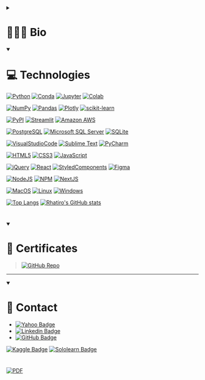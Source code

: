 <!-- <div style="display: inline"> -->
<!--   &nbsp;<img width='50' height='50' src="https://raw.githubusercontent.com/devicons/devicon/v2.15.1/icons/github/github-original.svg" />&nbsp; -->
<!--   &nbsp;<img width='50' height='50' src="https://cdn.jsdelivr.net/gh/devicons/devicon/icons/python/python-original.svg" />&nbsp; -->
<!--   &nbsp;&nbsp;<img width='50' height='50' src="https://cdn.jsdelivr.net/gh/devicons/devicon/icons/r/r-original.svg" />&nbsp;&nbsp;&nbsp; -->
<!-- </div>  -->

<details>
  <summary><h1>👨🏻‍💻 Bio</h1></summary>

| EN | PT |
| --- | --- |
| Professional with an evolving career in the field of data science. | Profissional com carreira em evolução na área de ciência de dados. |
| Solid experience in data treatment, manipulation and visualization using Python, SQL and main libraries, such as NumPy, Pandas, Matplotlib, Seaborn and Scikit-learn, in addition to familiarization with development environments such as Anaconda and Jupyter Notebook. | Sólida experiência em tratamento, manipulação e visualização de dados com utilização de linguagens Python, SQL e principais bibliotecas, como NumPy, Pandas, Matplotlib, Seaborn e Scikit-learn, além de familiarização com ambientes de desenvolvimento como Anaconda e Jupyter Notebook. |
| Skills in descriptive/exploratory analysis (EDA), CRISP-DM methodology, construction and application of Machine Learning algorithms, statistical linear regression models, logistic regression, classification and decision, along with scripting and deploy via Streamlit. | Habilidades em análise descritiva/exploratória (EDA), metodologia CRISP-DM, construção e aplicação de algoritmos de Machine Learning, modelos estatísticos de regressão linear, regressão logística, classificação e decisão, juntamente com scripting e deploy via Streamlit. |
| Familiarity with the cloud service platform AWS (Amazon Web Services) and services for computation and data analysis such as S3 and Athena. | Familiaridade com a plataforma de serviços em nuvem AWS (Amazon Web Services) e os serviços para computação e análise de dados como S3 e Athena. |
| Git and GitHub version control system. | Sistema de controle de versão Git e GitHub. |
| Complementary knowledge in Front-End development and responsive design, with experience in HTML, CSS, JavaScript and React. | Conhecimento complementar em desenvolvimento Front-End e design responsivo, com experiência em HTML, CSS, JavaScript e React. |

</details>

<!--  -->
<!--  -->

<details open>
  <summary>
    <h1>💻 Technologies</h1>
  </summary>
  
[![Python](https://img.shields.io/badge/Python-FFD43B?logo=python&logoColor=blue)]()
[![Conda](https://img.shields.io/badge/conda-342B029.svg?logo=anaconda&logoColor=white)]()
[![Jupyter](https://img.shields.io/badge/Jupyter-F37626.svg?logo=Jupyter&logoColor=white)]()
[![Colab](https://img.shields.io/badge/Colab-F9AB00?logo=googlecolab&color=525252)]()

[![NumPy](https://img.shields.io/badge/Numpy-777BB4?logo=numpy&logoColor=white)]()
[![Pandas](https://img.shields.io/badge/Pandas-2C2D72?logo=pandas&logoColor=white)]()
[![Plotly](https://img.shields.io/badge/Plotly-239120?logo=plotly&logoColor=white)]()
[![scikit-learn](https://img.shields.io/badge/scikit_learn-F7931E?logo=scikit-learn&logoColor=white)]()
<!-- [![SciPy](https://img.shields.io/badge/SciPy-654FF0?logo=SciPy&logoColor=white)]() -->

[![PyPI](https://img.shields.io/badge/pypi-3775A9?logo=pypi&logoColor=white)]()
[![Streamlit](https://img.shields.io/badge/Streamlit-FF4B4B?logo=Streamlit&logoColor=white)]()
[![Amazon AWS](https://img.shields.io/badge/Amazon_AWS-FF9900?logo=amazonaws&logoColor=white)]()

[![PostgreSQL](https://img.shields.io/badge/PostgreSQL-316192?logo=postgresql&logoColor=white)]()
[![Microsoft SQL Server](https://img.shields.io/badge/Microsoft%20SQL%20Server-CC2927?logo=microsoft%20sql%20server&logoColor=white)]()
[![SQLite](https://img.shields.io/badge/SQLite-07405E?logo=sqlite&logoColor=white)]()

[![VisualStudioCode](https://img.shields.io/badge/Visual_Studio_Code-0078D4?logo=visual%20studio%20code&logoColor=white)]()
[![Sublime Text](https://img.shields.io/badge/sublime_text-%23575757.svg?logo=sublime-text&logoColor=important)]()
[![PyCharm](https://img.shields.io/badge/PyCharm-000000.svg?logo=PyCharm&logoColor=white)]()

[![HTML5](https://img.shields.io/badge/HTML5-E34F26?logo=html5&logoColor=white)]()
[![CSS3](https://img.shields.io/badge/CSS3-1572B6?logo=css3&logoColor=white)]()
[![JavaScript](https://img.shields.io/badge/JavaScript-323330?logo=javascript&logoColor=F7DF1E)]()
<!-- [![TypeScript](https://img.shields.io/badge/TypeScript-007ACC?logo=typescript&logoColor=white)]() -->

[![jQuery](https://img.shields.io/badge/jQuery-0769AD?logo=jquery&logoColor=white)]()
[![React](https://img.shields.io/badge/React-20232A?logo=react&logoColor=61DAFB)]()
[![StyledComponents](https://img.shields.io/badge/styled--components-DB7093?logo=styled-components&logoColor=white)]()
[![Figma](https://img.shields.io/badge/Figma-F24E1E?logo=figma&logoColor=white)]()

[![NodeJS](https://img.shields.io/badge/Node.js-339933?logo=nodedotjs&logoColor=white)]()
[![NPM](https://img.shields.io/badge/npm-CB3837?logo=npm&logoColor=white)]()
[![NextJS](https://img.shields.io/badge/next.js-000000?logo=nextdotjs&logoColor=white)]()

[![MacOS](https://img.shields.io/badge/mac%20os-000000?logo=apple&logoColor=white)]()
[![Linux](https://img.shields.io/badge/Linux-FCC624?logo=linux&logoColor=black)]()
[![Windows](https://img.shields.io/badge/Windows-0078D6?logo=windows&logoColor=white)]()

<!--  -->

<!-- [![Top Langs](https://github-readme-stats.vercel.app/api/top-langs/?username=rhatiro&theme=transparent)]() -->

[![Top Langs](https://github-readme-stats.vercel.app/api/top-langs/?username=rhatiro&layout=compact&theme=transparent)]()
[![Rhatiro's GitHub stats](https://github-readme-stats.vercel.app/api?username=rhatiro&theme=transparent)]()

<!--  -->

</details>

<!--  -->
<!--  -->

#

<details open>
  <summary><h1>📜 Certificates</h1></summary>

> [![GitHub Repo](https://img.shields.io/badge/repo-https://github.com/rhatiro/certificados-transparent?&logo=github&logoColor=white)](https://github.com/rhatiro/certificados)

</details>

<!--  -->
<!--  -->
---
<!--  -->
<!--  -->

<details open>
  <summary><h1>📩 Contact</h1></summary>

- [![Yahoo Badge](https://img.shields.io/badge/roberto.nishiyama@yahoo.com.br-410093?logo=yahoo)](mailto:roberto.nishiyama@yahoo.com.br)
- [![Linkedin Badge](https://img.shields.io/badge/Roberto%20Hatiro-blue?logo=linkedin&logoColor=white)](https://www.linkedin.com/in/rhatiro/)
- [![GitHub Badge](https://img.shields.io/badge/rhatiro-black?logo=github&logoColor=white)](https://github.com/rhatiro)

[![Kaggle Badge](https://img.shields.io/badge/Kaggle-20BEFF?logo=Kaggle&logoColor=white)](https://www.kaggle.com/robertohatiro)
[![Sololearn Badge](https://img.shields.io/badge/Sololearn-3a464b?logo=Sololearn&logoColor=white)](https://www.sololearn.com/profile/25785988)

#

[![PDF](https://img.shields.io/badge/PDF-Resume%20(CV)-transparent?&logo=adobe-acrobat-reader&logoColor=white)](https://raw.githubusercontent.com/rhatiro/rhatiro/main/resume/CV%20-%20Roberto%20Hatiro%20-%20Cientista%20de%20Dados.pdf)
  
</details>

<!--  -->

<!---
rhatiro/rhatiro is a ✨ special ✨ repository because its `README.md` (this file) appears on your GitHub profile.
You can click the Preview link to take a look at your changes.
--->
